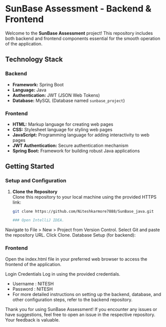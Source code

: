 # SunBase Assessment - Backend & Frontend
 
Welcome to the **SunBase Assessment** project! This repository includes both backend and frontend components essential for the smooth operation of the application.
 
## Technology Stack
 
### Backend
- **Framework:** Spring Boot
- **Language:** Java
- **Authentication:** JWT (JSON Web Tokens)
- **Database:** MySQL (Database named `sunbase_project`)
 
### Frontend
- **HTML:** Markup language for creating web pages
- **CSS:** Stylesheet language for styling web pages
- **JavaScript:** Programming language for adding interactivity to web pages
- **JWT Authentication:** Secure authentication mechanism
- **Spring Boot:** Framework for building robust Java applications
 
## Getting Started
 
### Setup and Configuration
 
1. **Clone the Repository**  
   Clone this repository to your local machine using the provided HTTPS link:
   ```bash
   git clone https://github.com/Niteshkarmore7888/SunBase_java.git

   ### Open IntelliJ IDEA.
Navigate to File > New > Project from Version Control.
Select Git and paste the repository URL.
Click Clone.
Database Setup (for backend):

### Frontend
Open the index.html file in your preferred web browser to access the frontend of the application.

Login Credentials
Log in using the provided credentials.

- Username : NITESH
- Password : NITESH
- For more detailed instructions on setting up the backend, database, and other configuration steps, refer to the backend repository.

Thank you for using SunBase Assessment! If you encounter any issues or have suggestions, feel free to open an issue in the respective repository. Your feedback is valuable.
